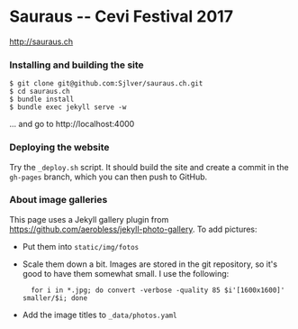 # Sauraus -- Cevi Festival 2017

<http://sauraus.ch>

### Installing and building the site

```
$ git clone git@github.com:Sjlver/sauraus.ch.git
$ cd sauraus.ch
$ bundle install
$ bundle exec jekyll serve -w
```

... and go to http://localhost:4000

### Deploying the website

Try the `_deploy.sh` script. It should build the site and create a commit in the
`gh-pages` branch, which you can then push to GitHub.

### About image galleries

This page uses a Jekyll gallery plugin from
<https://github.com/aerobless/jekyll-photo-gallery>. To add pictures:

- Put them into `static/img/fotos`
- Scale them down a bit. Images are stored in the git repository, so it's good
  to have them somewhat small. I use the following:

        for i in *.jpg; do convert -verbose -quality 85 $i'[1600x1600]' smaller/$i; done

- Add the image titles to `_data/photos.yaml`
